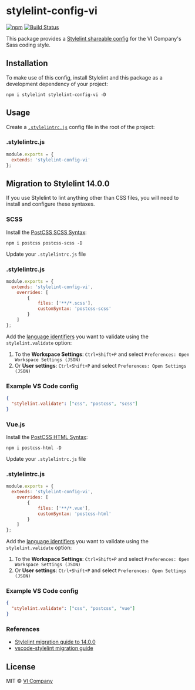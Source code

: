 # stylelint-config-vi

[![npm](https://img.shields.io/npm/v/stylelint-config-vi.svg)](https://npm.im/stylelint-config-vi)
[![Build Status](https://travis-ci.org/vicompany/stylelint-config-vi.svg?branch=master)](https://travis-ci.org/vicompany/stylelint-config-vi)

This package provides a [Stylelint shareable config](http://stylelint.io/user-guide/configuration/#extends) for the VI Company's Sass coding style.

## Installation

To make use of this config, install Stylelint and this package as a development dependency of your project:

    npm i stylelint stylelint-config-vi -D

## Usage

Create a [`.stylelintrc.js`](http://stylelint.io/user-guide/configuration/#configuration) config file in the root of the project:

### .stylelintrc.js
```js
module.exports = {
  extends: 'stylelint-config-vi'
};
```
## Migration to Stylelint 14.0.0

If you use Stylelint to lint anything other than CSS files, you will need to install and configure these syntaxes.

### SCSS

Install the [PostCSS SCSS Syntax](https://github.com/postcss/postcss-scss):

    npm i postcss postcss-scss -D

Update your `.stylelintrc.js` file

### .stylelintrc.js
```js
module.exports = {
  extends: 'stylelint-config-vi',
	overrides: [
		{
			files: ['**/*.scss'],
			customSyntax: 'postcss-scss'
		}
	]
};
```
Add the [language identifiers](https://code.visualstudio.com/docs/languages/overview#_language-identifier) you want to validate  using the `stylelint.validate` option:
1. To the **Workspace Settings**: `Ctrl+Shift+P` and select `Preferences: Open Workspace Settings (JSON)`
2. Or **User settings**: `Ctrl+Shift+P` and select `Preferences: Open Settings (JSON)`

### Example VS Code config
```json
{
  "stylelint.validate": ["css", "postcss", "scss"]
}
```

### Vue.js

Install the [PostCSS HTML Syntax](https://github.com/gucong3000/postcss-html):

    npm i postcss-html -D

Update your `.stylelintrc.js` file

### .stylelintrc.js
```js
module.exports = {
  extends: 'stylelint-config-vi',
	overrides: [
		{
			files: ['**/*.vue'],
			customSyntax: 'postcss-html'
		}
	]
};
```
Add the [language identifiers](https://code.visualstudio.com/docs/languages/overview#_language-identifier) you want to validate  using the `stylelint.validate` option:
1. To the **Workspace Settings**: `Ctrl+Shift+P` and select `Preferences: Open Workspace Settings (JSON)`
2. Or **User settings**: `Ctrl+Shift+P` and select `Preferences: Open Settings (JSON)`

### Example VS Code config
```json
{
  "stylelint.validate": ["css", "postcss", "vue"]
}
```

### References
- [Stylelint migration guide to 14.0.0](https://stylelint.io/migration-guide/to-14)
- [vscode-stylelint migration guide](https://marketplace.visualstudio.com/items?itemName=stylelint.vscode-stylelint&ssr=false#user-content-migrating-from-vscode-stylelint-0.x%2Fstylelint-13.x)

## License

MIT © [VI Company](http://vicompany.nl)
